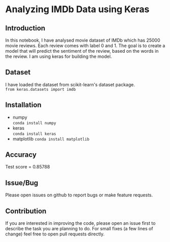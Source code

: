 # Analyzing IMDb Data using Keras

## Introduction
In this notebook, I have analysed movie dataset of IMDb which has 25000 movie reviews. Each review comes with label 0 and 1. The goal is to create a model that will predict the sentiment of the review, based on the words in the review. I am using keras for building the model.

## Dataset
I have loaded the dataset from scikit-learn's dataset package.  
<code>from keras.datasets import imdb</code>

## Installation
* numpy  
<code>conda install numpy</code>
* keras  
<code>conda install keras</code>
* matplotlib
<code>conda install matplotlib</code>

## Accuracy
Test score = 0.85788

## Issue/Bug
Please open issues on github to report bugs or make feature requests.

## Contribution
If you are interested in improving the code, please open an issue first to describe the task you are planning to do. For small fixes (a few lines of change) feel free to open pull requests directly.
